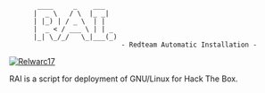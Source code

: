 
          
           ____     _    ___   
          |  _ \   / \  |_ _|  
          | |_) | / _ \  | |   
          |  _ < / ___ \ | | _ 
          |_| \_/_/   \_|___(_)
                                - Redteam Automatic Installation -


[ ![Relwarc17](https://img.shields.io/badge/-hackthebox-green)](https://www.hackthebox.eu/)

RAI is a script for deployment of GNU/Linux for Hack The Box.

